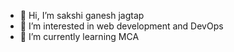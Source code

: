 - 👋 Hi, I’m sakshi ganesh jagtap
- 👀 I’m interested in web development and DevOps 
- 🌱 I’m currently learning MCA 
